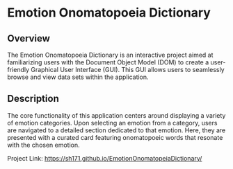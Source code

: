 # Emotion Onomatopoeia Dictionary

## Overview
The Emotion Onomatopoeia Dictionary is an interactive project aimed at familiarizing users with the Document Object Model (DOM) to create a user-friendly Graphical User Interface (GUI). This GUI allows users to seamlessly browse and view data sets within the application.

## Description
The core functionality of this application centers around displaying a variety of emotion categories. Upon selecting an emotion from a category, users are navigated to a detailed section dedicated to that emotion. Here, they are presented with a curated card featuring onomatopoeic words that resonate with the chosen emotion.

Project Link: https://sh171.github.io/EmotionOnomatopeiaDictionary/
